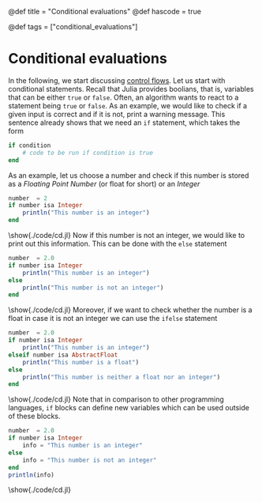@def title = "Conditional evaluations"
@def hascode = true

@def tags = ["conditional_evaluations"]

# Conditional evaluations
In the following, we start discussing [control flows](https://docs.julialang.org/en/v1/manual/control-flow/#Control-Flow). Let us start with conditional statements.
Recall that Julia provides boolians, that is, variables that can be either `true` or `false`. Often, an algorithm wants to react to a statement being `true` or `false`. As an example, we would like to check if a given input is correct and if it is not, print a warning message. This sentence already shows that we need an `if` statement, which takes the form
```julia
if condition
    # code to be run if condition is true
end
```
As an example, let us choose a number and check if this number is stored as a *Floating Point Number* (or float for short) or an *Integer*
```julia:./code/cd.jl
number  = 2
if number isa Integer
    println("This number is an integer")
end
```
\show{./code/cd.jl}
Now if this number is not an integer, we would like to print out this information. This can be done with the `else` statement
```julia:./code/cd.jl
number  = 2.0
if number isa Integer
    println("This number is an integer")
else
    println("This number is not an integer")
end
```
\show{./code/cd.jl}
Moreover, if we want to check whether the number is a float in case it is not an integer we can use the `ifelse` statement
```julia:./code/cd.jl
number  = 2.0
if number isa Integer
    println("This number is an integer")
elseif number isa AbstractFloat
    println("This number is a float")
else
    println("This number is neither a float nor an integer")
end
```
\show{./code/cd.jl}
Note that in comparison to other programming languages, `if` blocks can define new variables which can be used outside of these blocks.
```julia:./code/cd.jl
number  = 2.0
if number isa Integer
    info = "This number is an integer"
else
    info = "This number is not an integer"
end
println(info)
```
\show{./code/cd.jl}